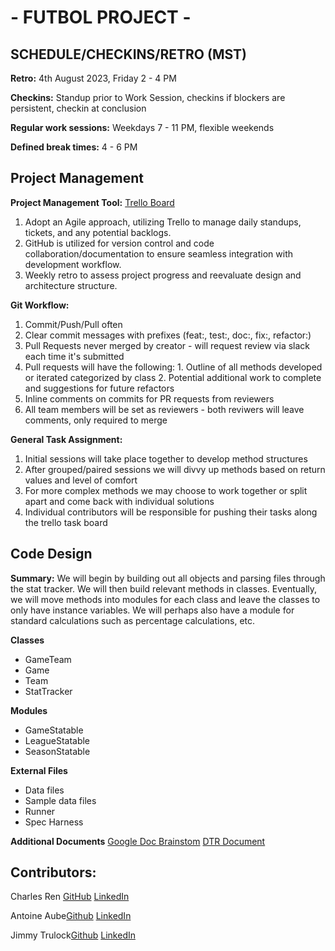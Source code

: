 # - FUTBOL PROJECT - 

## SCHEDULE/CHECKINS/RETRO (MST)
**Retro:** 4th August 2023, Friday 2 - 4 PM 

**Checkins:** Standup prior to Work Session, checkins if blockers are persistent, checkin at conclusion

**Regular work sessions:** Weekdays 7 - 11 PM, flexible weekends

**Defined break times:** 4 - 6 PM 

## **Project Management**

**Project Management Tool:** [Trello Board](https://trello.com/b/nZVs6Do1/futbol)
1. Adopt an Agile approach, utilizing Trello to manage daily standups, tickets, and any potential backlogs.
2. GitHub is utilized for version control and code collaboration/documentation to ensure seamless integration with development workflow.
3. Weekly retro to assess project progress and reevaluate design and architecture structure.

**Git Workflow:** 
1. Commit/Push/Pull often
2. Clear commit messages with prefixes (feat:, test:, doc:, fix:, refactor:) 
3. Pull Requests never merged by creator - will request review via slack each time it's submitted
4. Pull requests will have the following: 1. Outline of all methods developed or iterated categorized by class 2. Potential additional work to complete and suggestions for future refactors
5. Inline comments on commits for PR requests from reviewers
6. All team members will be set as reviewers - both reviwers will leave comments, only required to merge

**General Task Assignment:**
1. Initial sessions will take place together to develop method structures
2. After grouped/paired sessions we will divvy up methods based on return values and level of comfort
3. For more complex methods we may choose to work together or split apart and come back with individual solutions
4. Individual contributors will be responsible for pushing their tasks along the trello task board

## **Code Design**

**Summary:** We will begin by building out all objects and parsing files through the stat tracker. We will then build relevant methods in classes. Eventually, we will move methods into modules for each class and leave the classes to only have instance variables. We will perhaps also have a module for standard calculations such as percentage calculations, etc. 

**Classes**
- GameTeam 
- Game 
- Team 
- StatTracker 

**Modules**
- GameStatable
- LeagueStatable
- SeasonStatable

**External Files**
- Data files
- Sample data files
- Runner
- Spec Harness

**Additional Documents**
[Google Doc Brainstom](https://docs.google.com/document/d/1gS0AAn056CZI1Cn7MSnpMDbgAODSe6wiQGfNmsCnGRE/edit)
[DTR Document](https://docs.google.com/document/d/1ge9dOOicZM7uRql86bdureXG470FcPbfWdJxfzakB2k/edit)

## Contributors:
Charles Ren [GitHub](https://github.com/chuckrenny) [LinkedIn](https://www.linkedin.com/in/charles-ren-42673816b/)

Antoine Aube[Github](https://github.com/Antoine-Aube)   [LinkedIn](https://www.linkedin.com/in/antoine-aube-4b40a11b3/)

Jimmy Trulock[Github](https://github.com/JimmyTrulock)  [LinkedIn](https://www.linkedin.com/in/thomas-trulock-253976281/)